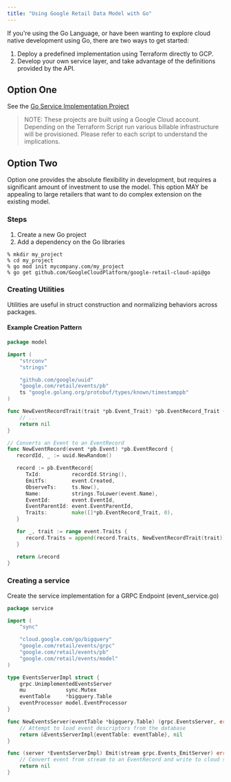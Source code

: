 ```yaml
---
title: "Using Google Retail Data Model with Go"
---
```


If you're using the Go Language, or have been wanting to explore cloud native
development using Go, there are two ways to get started:

1. Deploy a predefined implementation using Terraform directly to GCP.
2. Develop your own service layer, and take advantage of the definitions
   provided by the API.

## Option One

See the [Go Service Implementation Project]()

> NOTE: These projects are built using a Google Cloud account. Depending
> on the Terraform Script run various billable infrastructure will be provisioned.
> Please refer to each script to understand the implications.


## Option Two

Option one provides the absolute flexibility in development, but requires a
significant amount of investment to use the model. This option MAY be appealing
to large retailers that want to do complex extension on the existing model.

### Steps
1. Create a new Go project
2. Add a dependency on the Go libraries

```shell
% mkdir my_project
% cd my_project
% go mod init mycompany.com/my_project
% go get github.com/GoogleCloudPlatform/google-retail-cloud-api@go
```

### Creating Utilities

Utilities are useful in struct construction and normalizing behaviors
across packages.

#### Example Creation Pattern
```go
package model

import (
	"strconv"
	"strings"

	"github.com/google/uuid"
	"google.com/retail/events/pb"
	ts "google.golang.org/protobuf/types/known/timestamppb"
)

func NewEventRecordTrait(trait *pb.Event_Trait) *pb.EventRecord_Trait {
	// ... 
	return nil
}

// Converts an Event to an EventRecord
func NewEventRecord(event *pb.Event) *pb.EventRecord {
   recordId, _ := uuid.NewRandom()

   record := pb.EventRecord{
      TxId:          recordId.String(),
      EmitTs:        event.Created,
      ObserveTs:     ts.Now(),
      Name:          strings.ToLower(event.Name),
      EventId:       event.EventId,
      EventParentId: event.EventParentId,
      Traits:        make([]*pb.EventRecord_Trait, 0),
   }

   for _, trait := range event.Traits {
      record.Traits = append(record.Traits, NewEventRecordTrait(trait))
   }

   return &record
}

```


### Creating a service

Create the service implementation for a GRPC Endpoint (event_service.go)
```go
package service

import (
	"sync"

	"cloud.google.com/go/bigquery"
	"google.com/retail/events/grpc"
	"google.com/retail/events/pb"
	"google.com/retail/events/model"
)

type EventsServerImpl struct {
	grpc.UnimplementedEventsServer
	mu             sync.Mutex
	eventTable     *bigquery.Table
	eventProcessor model.EventProcessor
}

func NewEventsServer(eventTable *bigquery.Table) (grpc.EventsServer, error) {
	// Attempt to load event descriptors from the database
	return &EventsServerImpl{eventTable: eventTable}, nil
}

func (server *EventsServerImpl) Emit(stream grpc.Events_EmitServer) error {
	// Convert event from stream to an EventRecord and write to cloud storage
	return nil
}
```

